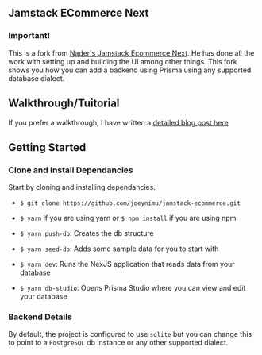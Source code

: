 ## Jamstack ECommerce Next

### Important!

This is a fork from [Nader's Jamstack Ecommerce Next](https://github.com/jamstack-cms/jamstack-ecommerce). He has done all the work with setting up and building the UI among other things. This fork shows you how you can add a backend using Prisma using any supported database dialect.

## Walkthrough/Tuitorial

If you prefer a walkthrough, I have written a [detailed blog post here](https://joeynimu.com/how-to-build-a-full-stack-jamstack-e-commerce-app-with-nextjs-and-prisma)

## Getting Started

### Clone and Install Dependancies

Start by cloning and installing dependancies.

- `$ git clone https://github.com/joeynimu/jamstack-ecommerce.git`

- `$ yarn` if you are using yarn or `$ npm install` if you are using npm

- `$ yarn push-db`: Creates the db structure
- `$ yarn seed-db`: Adds some sample data for you to start with
- `$ yarn dev`: Runs the NexJS application that reads data from your database
- `$ yarn db-studio`: Opens Prisma Studio where you can view and edit your database

### Backend Details

By default, the project is configured to use `sqlite` but you can change this to point to a `PostgreSQL` db instance or any other supported dialect.
